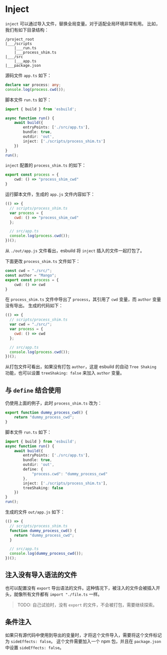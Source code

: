 # Inject

`inject` 可以通过导入文件，替换全局变量。对于适配全局环境非常有用。
比如，我们有如下目录结构：

```
/project_root
|___/scripts
    |___run.ts
    |___process_shim.ts
|___/src
    |___app.ts
|___package.json
```

源码文件 `app.ts` 如下：
```typescript
declare var process: any;
console.log(process.cwd());
```

脚本文件 `run.ts` 如下：
```typescript
import { build } from 'esbuild';

async function run() {
    await build({
        entryPoints: ['./src/app.ts'],
        bundle: true,
        outdir: 'out',
        inject: ['./scripts/process_shim.ts']
    }) 
}
run();
```

`inject` 配置的 `process_shim.ts` 的如下：
```typescript
export const process = {
    cwd: () => "process_shim_cwd"
}
```

运行脚本文件，生成的 `app.js` 文件内容如下：
```javascript
(() => {
  // scripts/process_shim.ts
  var process = {
    cwd: () => "process_shim_cwd"
  };

  // src/app.ts
  console.log(process.cwd());
})();
```
从 `./out/app.js` 文件看出，esbuild 将 `inject` 插入的文件一起打包了。

下面更改 `process_shim.ts` 文件如下：
```typescript
const cwd = "./src/";
const author = "Mango";
export const process = {
    cwd: () => cwd
}
```
在 `process_shim.ts` 文件中导出了 `process`，其引用了 `cwd` 变量，而 `author` 变量没有导出。
生成的代码如下：
```javascript
(() => {
  // scripts/process_shim.ts
  var cwd = "./src/";
  var process = {
    cwd: () => cwd
  };

  // src/app.ts
  console.log(process.cwd());
})();
```
从打包文件可看出，如果没有打包 `author`，这是 esbuild 的自动 `Tree Shaking` 功能，也可以设置 `treeShaking: false` 来加入 `author` 变量。

## 与 `define` 结合使用
仍使用上面的例子，此时 `process_shim.ts` 改为：
```typescript
export function dummy_process_cwd() {
    return "dummy_process_cwd";
}
```

脚本文件 `run.ts` 如下：
```typescript
import { build } from 'esbuild';
async function run() {
    await build({
        entryPoints: ['./src/app.ts'],
        bundle: true,
        outdir: 'out',
        define: {
            "process.cwd": "dummy_process_cwd"
        },
        inject: ['./scripts/process_shim.ts'],
        treeShaking: false
    }) 
}
run();
```
生成的文件 `out/app.js` 如下：
```javascript
(() => {
  // scripts/process_shim.ts
  function dummy_process_cwd() {
    return "dummy_process_cwd";
  }

  // src/app.ts
  console.log(dummy_process_cwd());
})();
```

## 注入没有导入语法的文件
也可以配置没有 `export` 导出语法的文件。这种情况下，被注入的文件会被插入开头，就像所有文件都有 `import "./file.ts` 一样。

> TODO: 自己试验时，没有 `export` 的文件，不会被打包，需要继续探索。

## 条件注入
如果只有源代码中使用到导出的变量时，才将这个文件导入，需要将这个文件标记为 `sideEffects: false`。
这个文件需要加入一个 npm 包，并且在 `package.json` 中设置 `sideEffects: false`。
